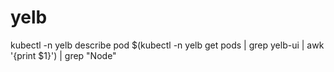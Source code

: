 # yelb


kubectl -n yelb describe pod $(kubectl -n yelb get pods | grep yelb-ui | awk '{print $1}') | grep "Node"
